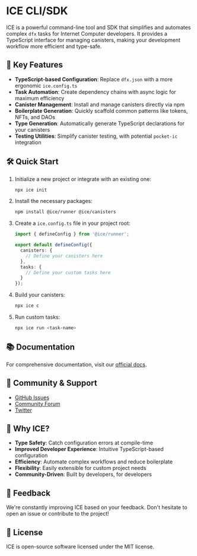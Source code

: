 # ICE CLI/SDK

ICE is a powerful command-line tool and SDK that simplifies and automates complex `dfx` tasks for Internet Computer developers. It provides a TypeScript interface for managing canisters, making your development workflow more efficient and type-safe.

## 🚀 Key Features

- **TypeScript-based Configuration**: Replace `dfx.json` with a more ergonomic `ice.config.ts`
- **Task Automation**: Create dependency chains with async logic for maximum efficiency
- **Canister Management**: Install and manage canisters directly via npm
- **Boilerplate Generation**: Quickly scaffold common patterns like tokens, NFTs, and DAOs
- **Type Generation**: Automatically generate TypeScript declarations for your canisters
- **Testing Utilities**: Simplify canister testing, with potential `pocket-ic` integration

## 🛠 Quick Start

1. Initialize a new project or integrate with an existing one:
   ```bash
   npx ice init
   ```

2. Install the necessary packages:
   ```bash
   npm install @ice/runner @ice/canisters
   ```

3. Create a `ice.config.ts` file in your project root:
   ```typescript
   import { defineConfig } from '@ice/runner';

   export default defineConfig({
     canisters: {
       // Define your canisters here
     },
     tasks: {
       // Define your custom tasks here
     }
   });
   ```

4. Build your canisters:
   ```bash
   npx ice c
   ```

5. Run custom tasks:
   ```bash
   npx ice run <task-name>
   ```

## 📚 Documentation

For comprehensive documentation, visit our [official docs](https://docs.ice-ic.dev).

## 🤝 Community & Support

- [GitHub Issues](https://github.com/MioQuispe/ice/issues)
- [Community Forum](https://forum.dfinity.org/t/introducing-ice-cli-sdk)
- [Twitter](https://twitter.com/antimaximal)
<!-- - [Telegram](https://t.me/ice_ic_dev) -->

## 🌟 Why ICE?

- **Type Safety**: Catch configuration errors at compile-time
- **Improved Developer Experience**: Intuitive TypeScript-based configuration
- **Efficiency**: Automate complex workflows and reduce boilerplate
- **Flexibility**: Easily extensible for custom project needs
- **Community-Driven**: Built by developers, for developers

## 📣 Feedback

We're constantly improving ICE based on your feedback. Don't hesitate to open an issue or contribute to the project!

## 📄 License

ICE is open-source software licensed under the MIT license.
